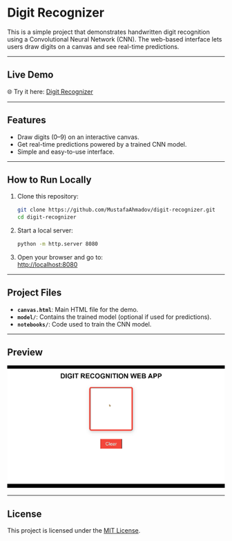 # **Digit Recognizer**

This is a simple project that demonstrates handwritten digit recognition using a Convolutional Neural Network (CNN). The web-based interface lets users draw digits on a canvas and see real-time predictions.

---

## **Live Demo**
🌐 Try it here: [Digit Recognizer](https://MustafaAhmadov.github.io/digit-recognizer/canvas.html)

---

## **Features**
- Draw digits (0–9) on an interactive canvas.
- Get real-time predictions powered by a trained CNN model.
- Simple and easy-to-use interface.

---

## **How to Run Locally**
1. Clone this repository:
   ```bash
   git clone https://github.com/MustafaAhmadov/digit-recognizer.git
   cd digit-recognizer
   ```

2. Start a local server:
   ```bash
   python -m http.server 8080
   ```

3. Open your browser and go to:  
   [http://localhost:8080](http://localhost:8080)

---

## **Project Files**
- **`canvas.html`**: Main HTML file for the demo.
- **`model/`**: Contains the trained model (optional if used for predictions).
- **`notebooks/`**: Code used to train the CNN model.

---

## **Preview**
![Preview](preview.gif)

---

## **License**
This project is licensed under the [MIT License](LICENSE).
